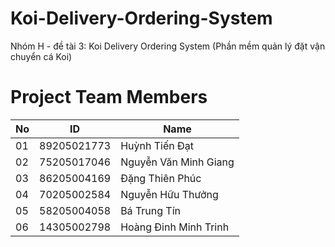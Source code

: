 # Koi-Delivery-Ordering-System
Nhóm H - đề tài 3:  Koi Delivery Ordering System (Phần mềm quản lý đặt vận chuyển cá Koi)
# Project Team Members

| No | ID           | Name                         |
|----|--------------|------------------------------|
| 01 | 89205021773  | Huỳnh Tiến Đạt               |
| 02 | 75205017046  | Nguyễn Văn Minh Giang        |
| 03 | 86205004169  | Đặng Thiên Phúc              |
| 04 | 70205002584  | Nguyễn Hữu Thưởng            |
| 05 | 58205004058  | Bá Trung Tín                 |
| 06 | 14305002798  | Hoàng Đinh Minh Trinh        |
